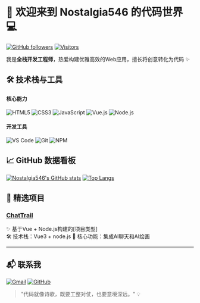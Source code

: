 # 🚀 欢迎来到 Nostalgia546 的代码世界 💻

[![GitHub followers](https://img.shields.io/github/followers/Nostalgia546?logo=github&style=flat-square)](https://github.com/Nostalgia546)
[![Visitors](https://komarev.com/ghpvc/?username=Nostalgia546&color=blueviolet&style=flat-square)](https://github.com/Nostalgia546)

我是**全栈开发工程师**，热爱构建优雅高效的Web应用，擅长将创意转化为代码 ✨

## 🛠 技术栈与工具

#### 核心能力
![HTML5](https://img.shields.io/badge/-HTML5-E34F26?logo=html5&logoColor=white)
![CSS3](https://img.shields.io/badge/-CSS3-1572B6?logo=css3)
![JavaScript](https://img.shields.io/badge/-JavaScript-F7DF1E?logo=javascript&logoColor=black)
![Vue.js](https://img.shields.io/badge/-Vue.js-4FC08D?logo=vue.js&logoColor=white)
![Node.js](https://img.shields.io/badge/-Node.js-339933?logo=node.js&logoColor=white)

#### 开发工具
![VS Code](https://img.shields.io/badge/-VSCode-007ACC?logo=visual-studio-code)
![Git](https://img.shields.io/badge/-Git-F05032?logo=git)
![NPM](https://img.shields.io/badge/-NPM-CB3837?logo=npm)

## 📈 GitHub 数据看板

[![Nostalgia546's GitHub stats](https://github-readme-stats.vercel.app/api?username=Nostalgia546&show_icons=true&theme=radical)](https://github.com/Nostalgia546)
[![Top Langs](https://github-readme-stats.vercel.app/api/top-langs/?username=Nostalgia546&layout=compact&theme=radical?cache_seconds=86400)](https://github.com/Nostalgia546)

## 🎯 精选项目

### [ChatTrail]((https://github.com/Nostalgia546/ChatTrail))
✨ 基于Vue + Node.js构建的[项目类型]  
🛠 技术栈：Vue3 + node.js
📌 核心功能：集成AI聊天和AI绘画

---

## 📬 联系我

[![Gmail](https://img.shields.io/badge/-Gmail-EA4335?logo=gmail&logoColor=white)](mailto:你的邮箱)
[![GitHub](https://img.shields.io/badge/-GitHub-181717?logo=github)](https://github.com/Nostalgia546)

> "代码就像诗歌，既要工整对仗，也要意境深远。" 💡
